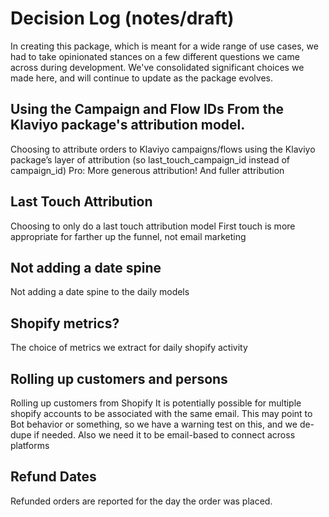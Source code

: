 # Decision Log (notes/draft)

In creating this package, which is meant for a wide range of use cases, we had to take opinionated stances on a few different questions we came across during development. We've consolidated significant choices we made here, and will continue to update as the package evolves. 

## Using the Campaign and Flow IDs From the Klaviyo package's attribution model.
Choosing to attribute orders to Klaviyo campaigns/flows using the Klaviyo package’s layer of attribution (so last_touch_campaign_id instead of campaign_id)
Pro: More generous attribution! And fuller attribution

## Last Touch Attribution
Choosing to only do a last touch attribution model 
First touch is more appropriate for farther up the funnel, not email marketing 

## Not adding a date spine
Not adding a date spine to the daily models 

## Shopify metrics?
The choice of metrics we extract for daily shopify activity 

## Rolling up customers and persons
Rolling up customers from Shopify
It is potentially possible for multiple shopify accounts to be associated with the same email. This may point to Bot behavior or something, so we have a warning test on this, and we de-dupe if needed. 
Also we need it to be email-based to connect across platforms 

## Refund Dates
Refunded orders are reported for the day the order was placed.

